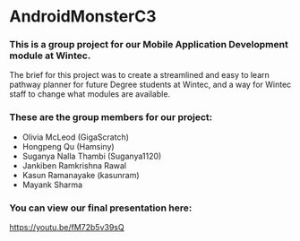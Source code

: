 # AndroidMonsterC3
### This is a group project for our Mobile Application Development module at Wintec.
The brief for this project was to create a streamlined and easy to learn pathway planner for future Degree students at Wintec, and a way for Wintec staff to change what modules are available. 

### These are the group members for our project:
- Olivia McLeod (GigaScratch)
- Hongpeng Qu (Hamsiny)
- Suganya Nalla Thambi (Suganya1120)
- Jankiben Ramkrishna Rawal
- Kasun Ramanayake (kasunram)
- Mayank Sharma 

### You can view our final presentation here:
https://youtu.be/fM72b5v39sQ
